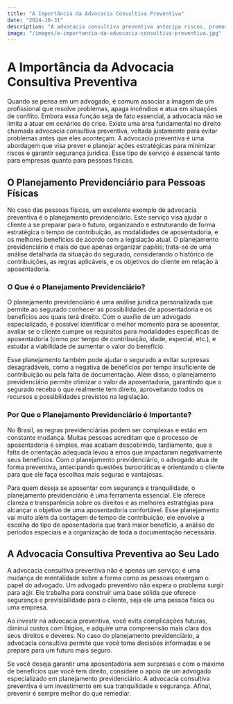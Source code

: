 ```yaml
---
title: "A Importância da Advocacia Consultiva Preventiva"
date: "2024-10-31"
description: "A advocacia consultiva preventiva antecipa riscos, promove segurança jurídica e organiza o planejamento previdenciário, assegurando uma aposentadoria tranquila e vantajosa para você"
image: "/images/a-importancia-da-advocacia-consultiva-preventiva.jpg"
---
```


# A Importância da Advocacia Consultiva Preventiva

Quando se pensa em um advogado, é comum associar a imagem de um profissional que resolve problemas, apaga incêndios e atua em situações de conflito. Embora essa função seja de fato essencial, a advocacia não se limita a atuar em cenários de crise. Existe uma área fundamental no direito chamada advocacia consultiva preventiva, voltada justamente para evitar problemas antes que eles aconteçam. A advocacia preventiva é uma abordagem que visa prever e planejar ações estratégicas para minimizar riscos e garantir segurança jurídica. Esse tipo de serviço é essencial tanto para empresas quanto para pessoas físicas.

## O Planejamento Previdenciário para Pessoas Físicas

No caso das pessoas físicas, um excelente exemplo de advocacia preventiva é o planejamento previdenciário. Este serviço visa ajudar o cliente a se preparar para o futuro, organizando e estruturando de forma estratégica o tempo de contribuição, as modalidades de aposentadoria, e os melhores benefícios de acordo com a legislação atual. O planejamento previdenciário é mais do que apenas organizar papéis; trata-se de uma análise detalhada da situação do segurado, considerando o histórico de contribuições, as regras aplicáveis, e os objetivos do cliente em relação à aposentadoria.

### O Que é o Planejamento Previdenciário?

O planejamento previdenciário é uma análise jurídica personalizada que permite ao segurado conhecer as possibilidades de aposentadoria e os benefícios aos quais terá direito. Com o auxílio de um advogado especializado, é possível identificar o melhor momento para se aposentar, avaliar se o cliente cumpre os requisitos para modalidades específicas de aposentadoria (como por tempo de contribuição, idade, especial, etc.), e estudar a viabilidade de aumentar o valor do benefício.

Esse planejamento também pode ajudar o segurado a evitar surpresas desagradáveis, como a negativa de benefícios por tempo insuficiente de contribuição ou pela falta de documentação. Além disso, o planejamento previdenciário permite otimizar o valor da aposentadoria, garantindo que o segurado receba o que realmente tem direito, aproveitando todos os recursos e possibilidades previstos na legislação.

### Por Que o Planejamento Previdenciário é Importante?

No Brasil, as regras previdenciárias podem ser complexas e estão em constante mudança. Muitas pessoas acreditam que o processo de aposentadoria é simples, mas acabam descobrindo, tardiamente, que a falta de orientação adequada levou a erros que impactaram negativamente seus benefícios. Com o planejamento previdenciário, o advogado atua de forma preventiva, antecipando questões burocráticas e orientando o cliente para que ele faça escolhas mais seguras e vantajosas.

Para quem deseja se aposentar com segurança e tranquilidade, o planejamento previdenciário é uma ferramenta essencial. Ele oferece clareza e transparência sobre os direitos e as melhores estratégias para alcançar o objetivo de uma aposentadoria confortável. Esse planejamento vai muito além da contagem de tempo de contribuição; ele envolve a escolha do tipo de aposentadoria que trará maior benefício, a análise de períodos especiais e a organização de toda a documentação necessária.

## A Advocacia Consultiva Preventiva ao Seu Lado

A advocacia consultiva preventiva não é apenas um serviço; é uma mudança de mentalidade sobre a forma como as pessoas enxergam o papel do advogado. Um advogado preventivo não espera o problema surgir para agir. Ele trabalha para construir uma base sólida que oferece segurança e previsibilidade para o cliente, seja ele uma pessoa física ou uma empresa.

Ao investir na advocacia preventiva, você evita complicações futuras, diminui custos com litígios, e adquire uma compreensão mais clara dos seus direitos e deveres. No caso do planejamento previdenciário, a advocacia consultiva permite que você tome decisões informadas e se prepare para um futuro mais seguro.

Se você deseja garantir uma aposentadoria sem surpresas e com o máximo de benefícios que você tem direito, considere o apoio de um advogado especializado em planejamento previdenciário. A advocacia consultiva preventiva é um investimento em sua tranquilidade e segurança. Afinal, prevenir é sempre melhor do que remediar.
